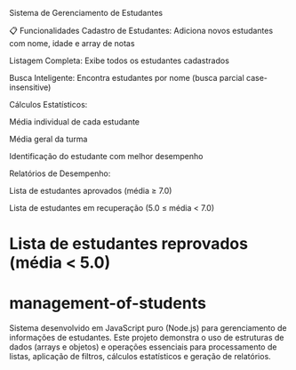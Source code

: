 
Sistema de Gerenciamento de Estudantes

📋 Funcionalidades
Cadastro de Estudantes: Adiciona novos estudantes com nome, idade e array de notas

Listagem Completa: Exibe todos os estudantes cadastrados

Busca Inteligente: Encontra estudantes por nome (busca parcial case-insensitive)

Cálculos Estatísticos:

Média individual de cada estudante

Média geral da turma

Identificação do estudante com melhor desempenho

Relatórios de Desempenho:

Lista de estudantes aprovados (média ≥ 7.0)

Lista de estudantes em recuperação (5.0 ≤ média < 7.0)

Lista de estudantes reprovados (média < 5.0)
=======
# management-of-students
Sistema desenvolvido em JavaScript puro (Node.js) para gerenciamento de informações de estudantes. Este projeto demonstra o uso de estruturas de dados (arrays e objetos) e operações essenciais para processamento de listas, aplicação de filtros, cálculos estatísticos e geração de relatórios.

